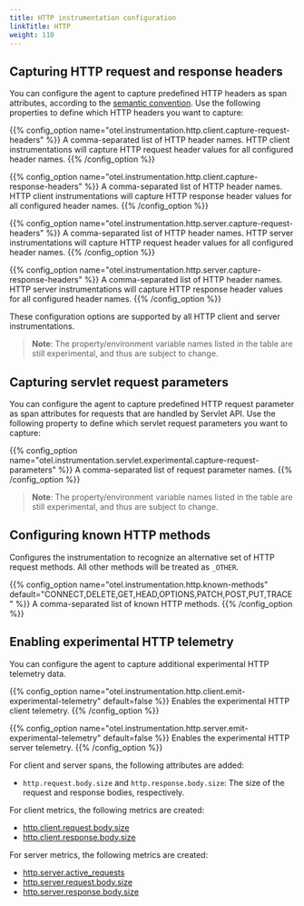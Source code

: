 ```yaml
---
title: HTTP instrumentation configuration
linkTitle: HTTP 
weight: 110
---
```


## Capturing HTTP request and response headers

You can configure the agent to capture predefined HTTP headers as span
attributes, according to the
[semantic convention](/docs/specs/semconv/http/http-spans/). Use the following
properties to define which HTTP headers you want to capture:

{{% config_option name="otel.instrumentation.http.client.capture-request-headers" %}}
A comma-separated list of HTTP header names. HTTP client instrumentations will
capture HTTP request header values for all configured header names.
{{% /config_option %}}

{{% config_option name="otel.instrumentation.http.client.capture-response-headers" %}}
A comma-separated list of HTTP header names. HTTP client instrumentations will
capture HTTP response header values for all configured header names.
{{% /config_option %}}

{{% config_option name="otel.instrumentation.http.server.capture-request-headers" %}}
A comma-separated list of HTTP header names. HTTP server instrumentations will
capture HTTP request header values for all configured header names.
{{% /config_option %}}

{{% config_option name="otel.instrumentation.http.server.capture-response-headers" %}}
A comma-separated list of HTTP header names. HTTP server instrumentations will
capture HTTP response header values for all configured header names.
{{% /config_option %}}

These configuration options are supported by all HTTP client and server
instrumentations.

> **Note**: The property/environment variable names listed in the table are
> still experimental, and thus are subject to change.

## Capturing servlet request parameters

You can configure the agent to capture predefined HTTP request parameter as span
attributes for requests that are handled by Servlet API. Use the following
property to define which servlet request parameters you want to capture:

{{% config_option name="otel.instrumentation.servlet.experimental.capture-request-parameters" %}}
A comma-separated list of request parameter names. {{% /config_option %}}

> **Note**: The property/environment variable names listed in the table are
> still experimental, and thus are subject to change.

## Configuring known HTTP methods

Configures the instrumentation to recognize an alternative set of HTTP request
methods. All other methods will be treated as `_OTHER`.

{{% config_option
name="otel.instrumentation.http.known-methods"
default="CONNECT,DELETE,GET,HEAD,OPTIONS,PATCH,POST,PUT,TRACE"
%}} A comma-separated list of known HTTP methods. {{% /config_option %}}

## Enabling experimental HTTP telemetry

You can configure the agent to capture additional experimental HTTP telemetry
data.

{{% config_option
name="otel.instrumentation.http.client.emit-experimental-telemetry"
default=false
%}} Enables the experimental HTTP client telemetry. {{% /config_option %}}

{{% config_option name="otel.instrumentation.http.server.emit-experimental-telemetry"
default=false
%}}
Enables the experimental HTTP server telemetry. {{% /config_option %}}

For client and server spans, the following attributes are added:

- `http.request.body.size` and `http.response.body.size`: The size of the
  request and response bodies, respectively.

For client metrics, the following metrics are created:

- [http.client.request.body.size](https://opentelemetry.io/docs/specs/semconv/http/http-metrics/#metric-httpclientrequestbodysize)
- [http.client.response.body.size](https://opentelemetry.io/docs/specs/semconv/http/http-metrics/#metric-httpclientresponsebodysize)

For server metrics, the following metrics are created:

- [http.server.active_requests](https://opentelemetry.io/docs/specs/semconv/http/http-metrics/#metric-httpserveractive_requests)
- [http.server.request.body.size](https://opentelemetry.io/docs/specs/semconv/http/http-metrics/#metric-httpserverrequestbodysize)
- [http.server.response.body.size](https://opentelemetry.io/docs/specs/semconv/http/http-metrics/#metric-httpserverresponsebodysize)
